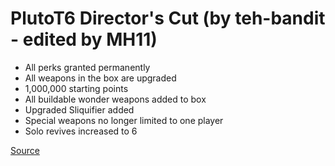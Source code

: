 # PlutoT6 Director's Cut (by teh-bandit - edited by MH11)
- All perks granted permanently
- All weapons in the box are upgraded
- 1,000,000 starting points
- All buildable wonder weapons added to box
- Upgraded Sliquifier added
- Special weapons no longer limited to one player
- Solo revives increased to 6

[Source](https://github.com/teh-bandit/Plutonium-T6ZM/tree/main/Director's%20Cut)
